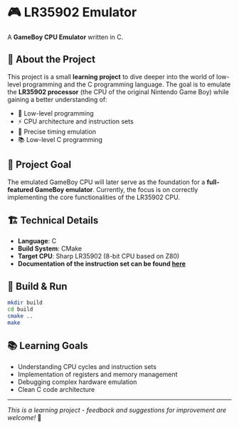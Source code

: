 # 🎮 LR35902 Emulator
A **GameBoy CPU Emulator** written in C.

## 📖 About the Project
This project is a small **learning project** to dive deeper into the world of low-level programming and the C programming language. The goal is to emulate the **LR35902 processor** (the CPU of the original Nintendo Game Boy) while gaining a better understanding of:
- 🔧 Low-level programming
- ⚡ CPU architecture and instruction sets
- 🎯 Precise timing emulation
- 📚 Low-level C programming

## 🎯 Project Goal
The emulated GameBoy CPU will later serve as the foundation for a **full-featured GameBoy emulator**. Currently, the focus is on correctly implementing the core functionalities of the LR35902 CPU.

## 🏗️ Technical Details
- **Language**: C
- **Build System**: CMake
- **Target CPU**: Sharp LR35902 (8-bit CPU based on Z80)
- **Documentation of the instruction set can be found [here](https://www.pastraiser.com/cpu/gameboy/gameboy_opcodes.html)**

## 🚀 Build & Run
```bash
mkdir build
cd build
cmake ..
make
```

## 📚 Learning Goals
- Understanding CPU cycles and instruction sets
- Implementation of registers and memory management
- Debugging complex hardware emulation
- Clean C code architecture

---
*This is a learning project - feedback and suggestions for improvement are welcome!* 🙂

